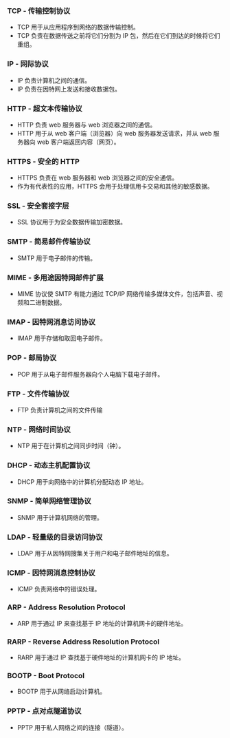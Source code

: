 ### TCP - 传输控制协议
* TCP 用于从应用程序到网络的数据传输控制。
* TCP 负责在数据传送之前将它们分割为 IP 包，然后在它们到达的时候将它们重组。

### IP - 网际协议
* IP 负责计算机之间的通信。
* IP 负责在因特网上发送和接收数据包。

### HTTP - 超文本传输协议
* HTTP 负责 web 服务器与 web 浏览器之间的通信。
* HTTP 用于从 web 客户端（浏览器）向 web 服务器发送请求，并从 web 服务器向 web 客户端返回内容（网页）。

### HTTPS - 安全的 HTTP
* HTTPS 负责在 web 服务器和 web 浏览器之间的安全通信。
* 作为有代表性的应用，HTTPS 会用于处理信用卡交易和其他的敏感数据。

### SSL - 安全套接字层
* SSL 协议用于为安全数据传输加密数据。

### SMTP - 简易邮件传输协议
* SMTP 用于电子邮件的传输。

### MIME - 多用途因特网邮件扩展
* MIME 协议使 SMTP 有能力通过 TCP/IP 网络传输多媒体文件，包括声音、视频和二进制数据。

### IMAP - 因特网消息访问协议
* IMAP 用于存储和取回电子邮件。

### POP - 邮局协议
* POP 用于从电子邮件服务器向个人电脑下载电子邮件。

### FTP - 文件传输协议
* FTP 负责计算机之间的文件传输

### NTP - 网络时间协议
* NTP 用于在计算机之间同步时间（钟）。

### DHCP - 动态主机配置协议
* DHCP 用于向网络中的计算机分配动态 IP 地址。

### SNMP - 简单网络管理协议
* SNMP 用于计算机网络的管理。

### LDAP - 轻量级的目录访问协议
* LDAP 用于从因特网搜集关于用户和电子邮件地址的信息。

### ICMP - 因特网消息控制协议
* ICMP 负责网络中的错误处理。

### ARP - Address Resolution Protocol
* ARP 用于通过 IP 来查找基于 IP 地址的计算机网卡的硬件地址。

### RARP - Reverse Address Resolution Protocol
* RARP 用于通过 IP 查找基于硬件地址的计算机网卡的 IP 地址。

### BOOTP - Boot Protocol
* BOOTP 用于从网络启动计算机。

### PPTP - 点对点隧道协议
* PPTP 用于私人网络之间的连接（隧道）。
